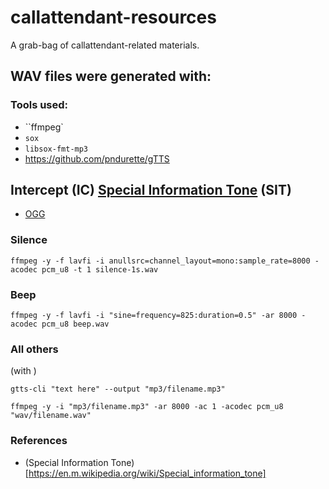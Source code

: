 # callattendant-resources
A grab-bag of callattendant-related materials.

## WAV files were generated with:

### Tools used:
* ``ffmpeg`
* `sox`
* `libsox-fmt-mp3`
* https://github.com/pndurette/gTTS

## Intercept (IC) [Special Information Tone](https://en.m.wikipedia.org/wiki/Special_information_tone) (SIT)
* [OGG](https://en.m.wikipedia.org/wiki/File:IC_SIT.ogg)

### Silence
`ffmpeg -y -f lavfi -i anullsrc=channel_layout=mono:sample_rate=8000 -acodec pcm_u8 -t 1 silence-1s.wav`

### Beep
`ffmpeg -y -f lavfi -i "sine=frequency=825:duration=0.5" -ar 8000 -acodec pcm_u8 beep.wav`

### All others

(with )

`gtts-cli "text here" --output "mp3/filename.mp3"`

`ffmpeg -y -i "mp3/filename.mp3" -ar 8000 -ac 1 -acodec pcm_u8 "wav/filename.wav"`

### References
* (Special Information Tone)[https://en.m.wikipedia.org/wiki/Special_information_tone]
